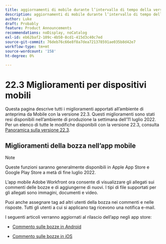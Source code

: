 ```yaml
---
title: aggiornamenti di mobile durante l’intervallo di tempo della versione 22.3
description: aggiornamenti di mobile durante l’intervallo di tempo della versione 22.3
author: Luke
draft: Probably
feature: Product Announcements
recommendations: noDisplay, noCatalog
exl-id: eb62baf2-109c-4b50-8cd1-415d3c40c7ed
source-git-commit: 76deb76c66e8f8a7dea721378591ae035b8d42e7
workflow-type: tm+mt
source-wordcount: '158'
ht-degree: 0%

---
```


# 22.3 Miglioramenti per dispositivi mobili

Questa pagina descrive tutti i miglioramenti apportati all’ambiente di anteprima da Mobile con la versione 22.3. Questi miglioramenti sono stati resi disponibili nell’ambiente di produzione la settimana dell’11 luglio 2022. Per un elenco di tutte le modifiche disponibili con la versione 22.3, consulta [Panoramica sulla versione 22.3](../../../product-announcements/product-releases/22.3-release-activity/22-3-release-overview.md).

## Miglioramenti della bozza nell’app mobile

>[!NOTE]
>
>Queste funzioni saranno generalmente disponibili in Apple App Store e Google Play Store a metà di fine luglio 2022.


L’app mobile Adobe Workfront ora consente di visualizzare gli allegati sui commenti delle bozze e di aggiungerne di nuovi. I tipi di file supportati per gli allegati sono immagini, documenti e video.

Puoi anche assegnare tag ad altri utenti della bozza nei commenti e nelle risposte. Tutti gli utenti a cui si applicano tag ricevono una notifica e-mail.

I seguenti articoli verranno aggiornati al rilascio dell’app negli app store:

* [Commento sulle bozze in Android](/help/quicksilver/workfront-basics/mobile-apps/using-the-workfront-mobile-app/comment-on-proofs-android.md)

* [Commento sulle bozze in iOS](/help/quicksilver/workfront-basics/mobile-apps/using-the-workfront-mobile-app/comment-on-proofs-ios.md)
